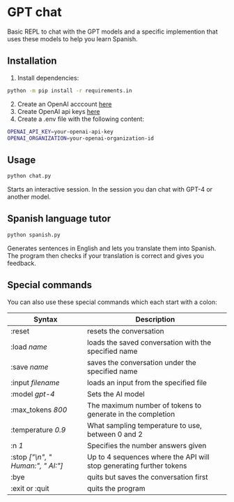 # GPT chat

Basic REPL to chat with the GPT models and a specific implemention that uses these models to help you learn Spanish.

## Installation

1. Install dependencies:
```bash
python -m pip install -r requirements.in
```
2. Create an OpenAI acccount [here](chat.openai.com/auth/login)
3. Create OpenAI api keys [here](https://beta.openai.com/account/api-keys)
4. Create a .env file with the following content:
```bash
OPENAI_API_KEY=your-openai-api-key
OPENAI_ORGANIZATION=your-openai-organization-id
```

## Usage
```bash
python chat.py
```
Starts an interactive session. In the session you dan chat with GPT-4 or another model.

## Spanish language tutor
```bash
python spanish.py
```
Generates sentences in English and lets you translate them into Spanish. 
The program then checks if your translation is correct and gives you feedback.

## Special commands
You can also use these special commands which each start with a colon:

| Syntax                            | Description                                                         |
|-----------------------------------|---------------------------------------------------------------------|
| :reset                            | resets the conversation                                             |
| :load _name_                      | loads the saved conversation with the specified name                |
| :save _name_                      | saves the conversation under the specified name                     |
| :input _filename_                 | loads an input from the specified file                              |
| :model _gpt-4_                    | Sets the AI model                                                   |
| :max_tokens _800_                 | The maximum number of tokens to generate in the completion          |
| :temperature _0.9_                | What sampling temperature to use, between 0 and 2                   |
| :n _1_                            | Specifies the number answers given                                  |
| :stop _["\n", " Human:", " AI:"]_ | Up to 4 sequences where the API will stop generating further tokens |
| :bye                              | quits but saves the conversation first                              |
| :exit or :quit                    | quits the program                                                   |

